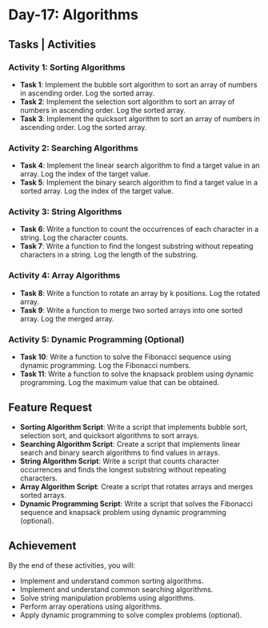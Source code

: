 # Day-17: Algorithms

## Tasks | Activities

### Activity 1: Sorting Algorithms

- **Task 1**: Implement the bubble sort algorithm to sort an array of numbers in ascending order. Log the sorted array.
- **Task 2**: Implement the selection sort algorithm to sort an array of numbers in ascending order. Log the sorted array.
- **Task 3**: Implement the quicksort algorithm to sort an array of numbers in ascending order. Log the sorted array.

### Activity 2: Searching Algorithms

- **Task 4**: Implement the linear search algorithm to find a target value in an array. Log the index of the target value.
- **Task 5**: Implement the binary search algorithm to find a target value in a sorted array. Log the index of the target value.

### Activity 3: String Algorithms

- **Task 6**: Write a function to count the occurrences of each character in a string. Log the character counts.
- **Task 7**: Write a function to find the longest substring without repeating characters in a string. Log the length of the substring.

### Activity 4: Array Algorithms

- **Task 8**: Write a function to rotate an array by k positions. Log the rotated array.
- **Task 9**: Write a function to merge two sorted arrays into one sorted array. Log the merged array.

### Activity 5: Dynamic Programming (Optional)

- **Task 10**: Write a function to solve the Fibonacci sequence using dynamic programming. Log the Fibonacci numbers.
- **Task 11**: Write a function to solve the knapsack problem using dynamic programming. Log the maximum value that can be obtained.

## Feature Request

- **Sorting Algorithm Script**: Write a script that implements bubble sort, selection sort, and quicksort algorithms to sort arrays.
- **Searching Algorithm Script**: Create a script that implements linear search and binary search algorithms to find values in arrays.
- **String Algorithm Script**: Write a script that counts character occurrences and finds the longest substring without repeating characters.
- **Array Algorithm Script**: Create a script that rotates arrays and merges sorted arrays.
- **Dynamic Programming Script**: Write a script that solves the Fibonacci sequence and knapsack problem using dynamic programming (optional).

## Achievement

By the end of these activities, you will:

- Implement and understand common sorting algorithms.
- Implement and understand common searching algorithms.
- Solve string manipulation problems using algorithms.
- Perform array operations using algorithms.
- Apply dynamic programming to solve complex problems (optional).
